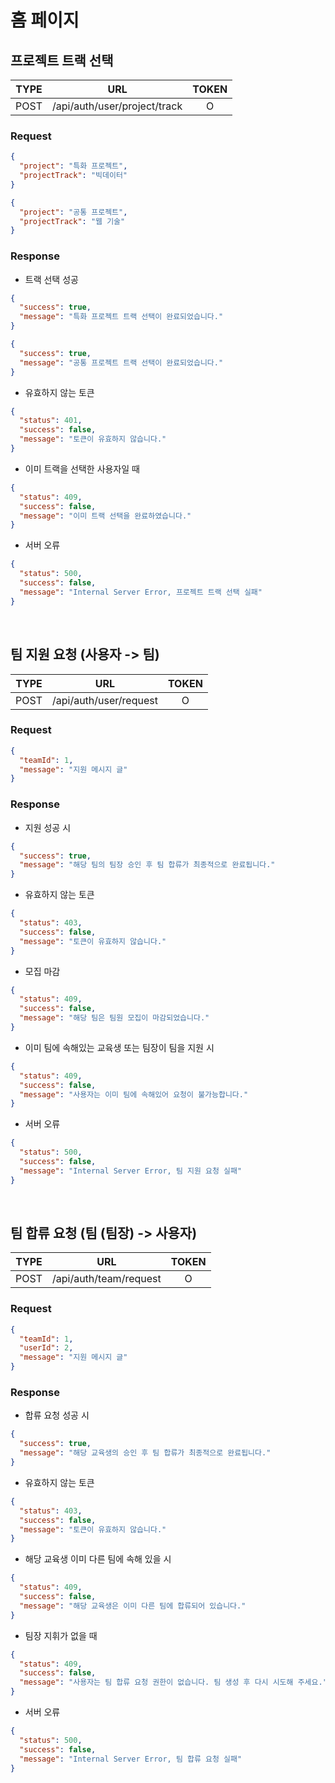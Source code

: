 # 홈 페이지

## 프로젝트 트랙 선택

| TYPE |             URL              | TOKEN |
| :--: | :--------------------------: | :---: |
| POST | /api/auth/user/project/track |   O   |

### Request

```json
{
  "project": "특화 프로젝트",
  "projectTrack": "빅데이터"
}
```

```json
{
  "project": "공통 프로젝트",
  "projectTrack": "웹 기술"
}
```

### Response

- 트랙 선택 성공

```json
{
  "success": true,
  "message": "특화 프로젝트 트랙 선택이 완료되었습니다."
}
```

```json
{
  "success": true,
  "message": "공통 프로젝트 트랙 선택이 완료되었습니다."
}
```

- 유효하지 않는 토큰

```json
{
  "status": 401,
  "success": false,
  "message": "토큰이 유효하지 않습니다."
}
```

- 이미 트랙을 선택한 사용자일 때

```json
{
  "status": 409,
  "success": false,
  "message": "이미 트랙 선택을 완료하였습니다."
}
```

- 서버 오류

```json
{
  "status": 500,
  "success": false,
  "message": "Internal Server Error, 프로젝트 트랙 선택 실패"
}
```

<br />

## 팀 지원 요청 (사용자 -> 팀)

| TYPE |          URL           | TOKEN |
| :--: | :--------------------: | :---: |
| POST | /api/auth/user/request |   O   |

### Request

```json
{
  "teamId": 1,
  "message": "지원 메시지 글"
}
```

### Response

- 지원 성공 시

```json
{
  "success": true,
  "message": "해당 팀의 팀장 승인 후 팀 합류가 최종적으로 완료됩니다."
}
```

- 유효하지 않는 토큰

```json
{
  "status": 403,
  "success": false,
  "message": "토큰이 유효하지 않습니다."
}
```

- 모집 마감

```json
{
  "status": 409,
  "success": false,
  "message": "해당 팀은 팀원 모집이 마감되었습니다."
}
```

- 이미 팀에 속해있는 교육생 또는 팀장이 팀을 지원 시

```json
{
  "status": 409,
  "success": false,
  "message": "사용자는 이미 팀에 속해있어 요청이 불가능합니다."
}
```

- 서버 오류

```json
{
  "status": 500,
  "success": false,
  "message": "Internal Server Error, 팀 지원 요청 실패"
}
```

<br />

## 팀 합류 요청 (팀 (팀장) -> 사용자)

| TYPE |          URL           | TOKEN |
| :--: | :--------------------: | :---: |
| POST | /api/auth/team/request |   O   |

### Request

```json
{
  "teamId": 1,
  "userId": 2,
  "message": "지원 메시지 글"
}
```

### Response

- 합류 요청 성공 시

```json
{
  "success": true,
  "message": "해당 교육생의 승인 후 팀 합류가 최종적으로 완료됩니다."
}
```

- 유효하지 않는 토큰

```json
{
  "status": 403,
  "success": false,
  "message": "토큰이 유효하지 않습니다."
}
```

- 해당 교육생 이미 다른 팀에 속해 있을 시

```json
{
  "status": 409,
  "success": false,
  "message": "해당 교육생은 이미 다른 팀에 합류되어 있습니다."
}
```

- 팀장 지휘가 없을 때

```json
{
  "status": 409,
  "success": false,
  "message": "사용자는 팀 합류 요청 권한이 없습니다. 팀 생성 후 다시 시도해 주세요."
}
```

- 서버 오류

```json
{
  "status": 500,
  "success": false,
  "message": "Internal Server Error, 팀 합류 요청 실패"
}
```
